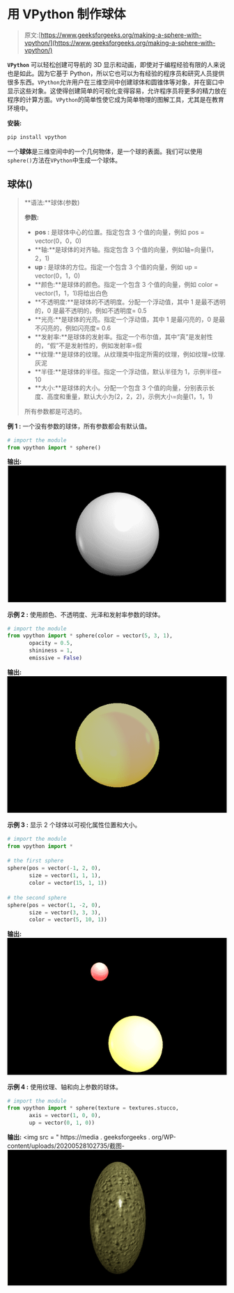 # 用 VPython 制作球体

> 原文:[https://www.geeksforgeeks.org/making-a-sphere-with-vpython/](https://www.geeksforgeeks.org/making-a-sphere-with-vpython/)

**`VPython`** 可以轻松创建可导航的 3D 显示和动画，即使对于编程经验有限的人来说也是如此。因为它基于 Python，所以它也可以为有经验的程序员和研究人员提供很多东西。`VPython`允许用户在三维空间中创建球体和圆锥体等对象，并在窗口中显示这些对象。这使得创建简单的可视化变得容易，允许程序员将更多的精力放在程序的计算方面。`VPython`的简单性使它成为简单物理的图解工具，尤其是在教育环境中。

**安装:**

```py
pip install vpython
```

一个**球体**是三维空间中的一个几何物体，是一个球的表面。我们可以使用`sphere()`方法在`VPython`中生成一个球体。

## 球体()

> **语法:**球体(参数)
> 
> **参数:**
> 
> *   **pos :** 是球体中心的位置。指定包含 3 个值的向量，例如 pos = vector(0，0，0)
> *   **轴:**是球体的对齐轴。指定包含 3 个值的向量，例如轴=向量(1，2，1)
> *   **up :** 是球体的方位。指定一个包含 3 个值的向量，例如 up = vector(0，1，0)
> *   **颜色:**是球体的颜色。指定一个包含 3 个值的向量，例如 color = vector(1，1，1)将给出白色
> *   **不透明度:**是球体的不透明度。分配一个浮动值，其中 1 是最不透明的，0 是最不透明的，例如不透明度= 0.5
> *   **光亮:**是球体的光亮。指定一个浮动值，其中 1 是最闪亮的，0 是最不闪亮的，例如闪亮度= 0.6
> *   **发射率:**是球体的发射率。指定一个布尔值，其中“真”是发射性的，“假”不是发射性的，例如发射率=假
> *   **纹理:**是球体的纹理。从纹理类中指定所需的纹理，例如纹理=纹理.灰泥
> *   **半径:**是球体的半径。指定一个浮动值，默认半径为 1，示例半径= 10
> *   **大小:**是球体的大小。分配一个包含 3 个值的向量，分别表示长度、高度和重量，默认大小为(2，2，2)，示例大小=向量(1，1，1)
> 
> 所有参数都是可选的。

**例 1 :** 一个没有参数的球体，所有参数都会有默认值。

```py
# import the module
from vpython import * sphere()
```

**输出:**
![](img/db123d20f1fe873f9ba05c09738091f1.png)

**示例 2 :** 使用颜色、不透明度、光泽和发射率参数的球体。

```py
# import the module
from vpython import * sphere(color = vector(5, 3, 1), 
       opacity = 0.5, 
       shininess = 1, 
       emissive = False)
```

**输出:**
![](img/b513cdfeef94f40292b53ade1d2dcc0d.png)

**示例 3 :** 显示 2 个球体以可视化属性位置和大小。

```py
# import the module
from vpython import *

# the first sphere
sphere(pos = vector(-1, 2, 0),
       size = vector(1, 1, 1),
       color = vector(15, 1, 1))

# the second sphere
sphere(pos = vector(1, -2, 0), 
       size = vector(3, 3, 3),
       color = vector(5, 10, 1))
```

**输出:**
![](img/336a56bac065d86c64296e31832763bc.png)

**示例 4 :** 使用纹理、轴和向上参数的球体。

```py
# import the module
from vpython import * sphere(texture = textures.stucco,
       axis = vector(1, 0, 0),
       up = vector(0, 1, 0))
```

**输出:**
<img src = " https://media . geeksforgeeks . org/WP-content/uploads/20200528102735/截图- ![](img/bee955f9c5998535af4f0830e004a80d.png)